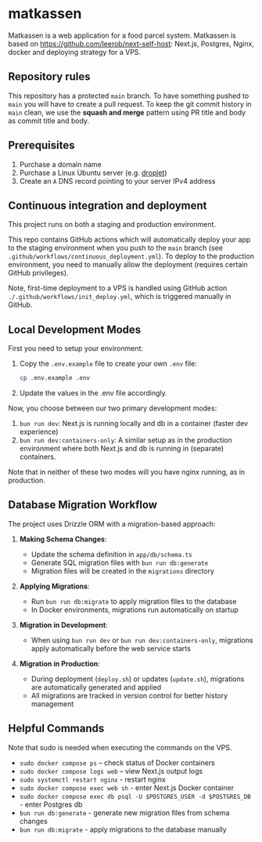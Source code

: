 # matkassen

Matkassen is a web application for a food parcel system.
Matkassen is based on https://github.com/leerob/next-self-host: Next.js, Postgres, Nginx, docker and deploying strategy for a VPS.

## Repository rules

This repository has a protected `main` branch. To have something pushed to `main` you will have to create a pull request.
To keep the git commit history in `main` clean, we use the **squash and merge** pattern using PR title and body as commit title and body.

## Prerequisites

1. Purchase a domain name
2. Purchase a Linux Ubuntu server (e.g. [droplet](https://www.digitalocean.com/products/droplets))
3. Create an `A` DNS record pointing to your server IPv4 address

## Continuous integration and deployment

This project runs on both a staging and production environment.

This repo contains GitHub actions which will automatically deploy your app to the staging environment when you push to the `main` branch (see `.github/workflows/continuous_deployment.yml`). To deploy to the production environment, you need to manually allow the deployment (requires certain GitHub privileges).

Note, first-time deployment to a VPS is handled using GitHub action `./.github/workflows/init_deploy.yml`, which is triggered manually in GitHub.

## Local Development Modes

First you need to setup your environment:

1. Copy the `.env.example` file to create your own `.env` file:
    ```bash
    cp .env.example .env
    ```
2. Update the values in the .env file accordingly.

Now, you choose between our two primary development modes:

1. `bun run dev`: Next.js is running locally and db in a container (faster dev experience)
2. `bun run dev:containers-only`: A similar setup as in the production environment where both Next.js and db is running in (separate) containers.

Note that in neither of these two modes will you have nginx running, as in production.

## Database Migration Workflow

The project uses Drizzle ORM with a migration-based approach:

1. **Making Schema Changes**:
   - Update the schema definition in `app/db/schema.ts`
   - Generate SQL migration files with `bun run db:generate`
   - Migration files will be created in the `migrations` directory

2. **Applying Migrations**:
   - Run `bun run db:migrate` to apply migration files to the database
   - In Docker environments, migrations run automatically on startup

3. **Migration in Development**:
   - When using `bun run dev` or `bun run dev:containers-only`, migrations apply automatically before the web service starts

1. **Migration in Production**:
   - During deployment (`deploy.sh`) or updates (`update.sh`), migrations are automatically generated and applied
   - All migrations are tracked in version control for better history management

## Helpful Commands

Note that sudo is needed when executing the commands on the VPS.

- `sudo docker compose ps` – check status of Docker containers
- `sudo docker compose logs web` – view Next.js output logs
- `sudo systemctl restart nginx` - restart nginx
- `sudo docker compose exec web sh` - enter Next.js Docker container
- `sudo docker compose exec db psql -U $POSTGRES_USER -d $POSTGRES_DB` - enter Postgres db
- `bun run db:generate` - generate new migration files from schema changes
- `bun run db:migrate` - apply migrations to the database manually
